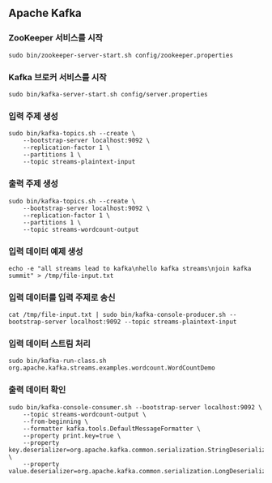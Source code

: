 ## Apache Kafka
### ZooKeeper 서비스를 시작
```
sudo bin/zookeeper-server-start.sh config/zookeeper.properties
```
### Kafka 브로커 서비스를 시작
```
sudo bin/kafka-server-start.sh config/server.properties
```

### 입력 주제 생성
```
sudo bin/kafka-topics.sh --create \
    --bootstrap-server localhost:9092 \
    --replication-factor 1 \
    --partitions 1 \
    --topic streams-plaintext-input
```

### 출력 주제 생성
```
sudo bin/kafka-topics.sh --create \
    --bootstrap-server localhost:9092 \
    --replication-factor 1 \
    --partitions 1 \
    --topic streams-wordcount-output
```

### 입력 데이터 예제 생성
```
echo -e "all streams lead to kafka\nhello kafka streams\njoin kafka summit" > /tmp/file-input.txt
```

### 입력 데이터를 입력 주제로 송신
```
cat /tmp/file-input.txt | sudo bin/kafka-console-producer.sh --bootstrap-server localhost:9092 --topic streams-plaintext-input
```

### 입력 데이터 스트림 처리
```
sudo bin/kafka-run-class.sh org.apache.kafka.streams.examples.wordcount.WordCountDemo
```

### 출력 데이터 확인
```
sudo bin/kafka-console-consumer.sh --bootstrap-server localhost:9092 \
    --topic streams-wordcount-output \
    --from-beginning \
    --formatter kafka.tools.DefaultMessageFormatter \
    --property print.key=true \
    --property key.deserializer=org.apache.kafka.common.serialization.StringDeserializer \
    --property value.deserializer=org.apache.kafka.common.serialization.LongDeserializer
```
